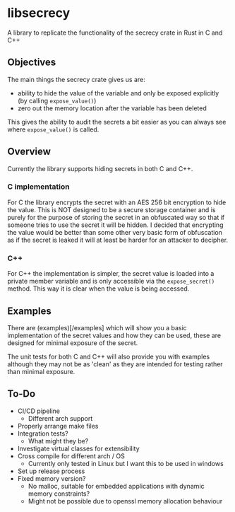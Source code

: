 # libsecrecy

A library to replicate the functionality of the secrecy crate in Rust in C and C++

## Objectives

The main things the secrecy crate gives us are:
* ability to hide the value of the variable and only be exposed explicitly (by calling `expose_value()`)
* zero out the memory location after the variable has been deleted

This gives the ability to audit the secrets a bit easier as you can always see where `expose_value()` is called.

## Overview

Currently the library supports hiding secrets in both C and C++.

### C implementation 

For C the library encrypts the secret with an AES 256 bit encryption to hide the value. This is NOT designed to be a secure storage container and is purely for the purpose of storing the secret in an obfuscated way so that if someone tries to use the secret it will be hidden. I decided that encrypting the value would be better than some other very basic form of obfuscation as if the secret is leaked it will at least be harder for an attacker to decipher.

### C++

For C++ the implementation is simpler, the secret value is loaded into a private member variable and is only accessible via the `expose_secret()` method. This way it is clear when the value is being accessed.

## Examples 

There are (examples)[/examples] which will show you a basic implementation of the secret values and how they can be used, these are designed for minimal exposure of the secret.

The unit tests for both C and C++ will also provide you with examples although they may not be as 'clean' as they are intended for testing rather than minimal exposure.

## To-Do

* CI/CD pipeline
  * Different arch support
* Properly arrange make files
* Integration tests?
  * What might they be?
* Investigate virtual classes for extensibility
* Cross compile for different arch / OS
  * Currently only tested in Linux but I want this to be used in windows
* Set up release process
* Fixed memory version?
  * No malloc, suitable for embedded applications with dynamic memory constraints?
  * Might not be possible due to openssl memory allocation behaviour